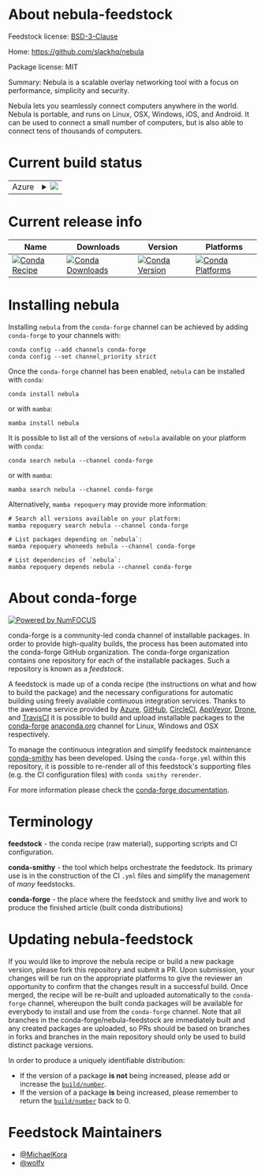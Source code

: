 About nebula-feedstock
======================

Feedstock license: [BSD-3-Clause](https://github.com/conda-forge/nebula-feedstock/blob/main/LICENSE.txt)

Home: https://github.com/slackhq/nebula

Package license: MIT

Summary: Nebula is a scalable overlay networking tool with a focus on performance, simplicity and security.

Nebula lets you seamlessly connect computers anywhere in the world.
Nebula is portable, and runs on Linux, OSX, Windows, iOS, and Android.
It can be used to connect a small number of computers,
but is also able to connect tens of thousands of computers.


Current build status
====================


<table>
    
  <tr>
    <td>Azure</td>
    <td>
      <details>
        <summary>
          <a href="https://dev.azure.com/conda-forge/feedstock-builds/_build/latest?definitionId=16203&branchName=main">
            <img src="https://dev.azure.com/conda-forge/feedstock-builds/_apis/build/status/nebula-feedstock?branchName=main">
          </a>
        </summary>
        <table>
          <thead><tr><th>Variant</th><th>Status</th></tr></thead>
          <tbody><tr>
              <td>linux_64</td>
              <td>
                <a href="https://dev.azure.com/conda-forge/feedstock-builds/_build/latest?definitionId=16203&branchName=main">
                  <img src="https://dev.azure.com/conda-forge/feedstock-builds/_apis/build/status/nebula-feedstock?branchName=main&jobName=linux&configuration=linux%20linux_64_" alt="variant">
                </a>
              </td>
            </tr><tr>
              <td>linux_aarch64</td>
              <td>
                <a href="https://dev.azure.com/conda-forge/feedstock-builds/_build/latest?definitionId=16203&branchName=main">
                  <img src="https://dev.azure.com/conda-forge/feedstock-builds/_apis/build/status/nebula-feedstock?branchName=main&jobName=linux&configuration=linux%20linux_aarch64_" alt="variant">
                </a>
              </td>
            </tr><tr>
              <td>osx_64</td>
              <td>
                <a href="https://dev.azure.com/conda-forge/feedstock-builds/_build/latest?definitionId=16203&branchName=main">
                  <img src="https://dev.azure.com/conda-forge/feedstock-builds/_apis/build/status/nebula-feedstock?branchName=main&jobName=osx&configuration=osx%20osx_64_" alt="variant">
                </a>
              </td>
            </tr><tr>
              <td>osx_arm64</td>
              <td>
                <a href="https://dev.azure.com/conda-forge/feedstock-builds/_build/latest?definitionId=16203&branchName=main">
                  <img src="https://dev.azure.com/conda-forge/feedstock-builds/_apis/build/status/nebula-feedstock?branchName=main&jobName=osx&configuration=osx%20osx_arm64_" alt="variant">
                </a>
              </td>
            </tr><tr>
              <td>win_64</td>
              <td>
                <a href="https://dev.azure.com/conda-forge/feedstock-builds/_build/latest?definitionId=16203&branchName=main">
                  <img src="https://dev.azure.com/conda-forge/feedstock-builds/_apis/build/status/nebula-feedstock?branchName=main&jobName=win&configuration=win%20win_64_" alt="variant">
                </a>
              </td>
            </tr>
          </tbody>
        </table>
      </details>
    </td>
  </tr>
</table>

Current release info
====================

| Name | Downloads | Version | Platforms |
| --- | --- | --- | --- |
| [![Conda Recipe](https://img.shields.io/badge/recipe-nebula-green.svg)](https://anaconda.org/conda-forge/nebula) | [![Conda Downloads](https://img.shields.io/conda/dn/conda-forge/nebula.svg)](https://anaconda.org/conda-forge/nebula) | [![Conda Version](https://img.shields.io/conda/vn/conda-forge/nebula.svg)](https://anaconda.org/conda-forge/nebula) | [![Conda Platforms](https://img.shields.io/conda/pn/conda-forge/nebula.svg)](https://anaconda.org/conda-forge/nebula) |

Installing nebula
=================

Installing `nebula` from the `conda-forge` channel can be achieved by adding `conda-forge` to your channels with:

```
conda config --add channels conda-forge
conda config --set channel_priority strict
```

Once the `conda-forge` channel has been enabled, `nebula` can be installed with `conda`:

```
conda install nebula
```

or with `mamba`:

```
mamba install nebula
```

It is possible to list all of the versions of `nebula` available on your platform with `conda`:

```
conda search nebula --channel conda-forge
```

or with `mamba`:

```
mamba search nebula --channel conda-forge
```

Alternatively, `mamba repoquery` may provide more information:

```
# Search all versions available on your platform:
mamba repoquery search nebula --channel conda-forge

# List packages depending on `nebula`:
mamba repoquery whoneeds nebula --channel conda-forge

# List dependencies of `nebula`:
mamba repoquery depends nebula --channel conda-forge
```


About conda-forge
=================

[![Powered by
NumFOCUS](https://img.shields.io/badge/powered%20by-NumFOCUS-orange.svg?style=flat&colorA=E1523D&colorB=007D8A)](https://numfocus.org)

conda-forge is a community-led conda channel of installable packages.
In order to provide high-quality builds, the process has been automated into the
conda-forge GitHub organization. The conda-forge organization contains one repository
for each of the installable packages. Such a repository is known as a *feedstock*.

A feedstock is made up of a conda recipe (the instructions on what and how to build
the package) and the necessary configurations for automatic building using freely
available continuous integration services. Thanks to the awesome service provided by
[Azure](https://azure.microsoft.com/en-us/services/devops/), [GitHub](https://github.com/),
[CircleCI](https://circleci.com/), [AppVeyor](https://www.appveyor.com/),
[Drone](https://cloud.drone.io/welcome), and [TravisCI](https://travis-ci.com/)
it is possible to build and upload installable packages to the
[conda-forge](https://anaconda.org/conda-forge) [anaconda.org](https://anaconda.org/)
channel for Linux, Windows and OSX respectively.

To manage the continuous integration and simplify feedstock maintenance
[conda-smithy](https://github.com/conda-forge/conda-smithy) has been developed.
Using the ``conda-forge.yml`` within this repository, it is possible to re-render all of
this feedstock's supporting files (e.g. the CI configuration files) with ``conda smithy rerender``.

For more information please check the [conda-forge documentation](https://conda-forge.org/docs/).

Terminology
===========

**feedstock** - the conda recipe (raw material), supporting scripts and CI configuration.

**conda-smithy** - the tool which helps orchestrate the feedstock.
                   Its primary use is in the construction of the CI ``.yml`` files
                   and simplify the management of *many* feedstocks.

**conda-forge** - the place where the feedstock and smithy live and work to
                  produce the finished article (built conda distributions)


Updating nebula-feedstock
=========================

If you would like to improve the nebula recipe or build a new
package version, please fork this repository and submit a PR. Upon submission,
your changes will be run on the appropriate platforms to give the reviewer an
opportunity to confirm that the changes result in a successful build. Once
merged, the recipe will be re-built and uploaded automatically to the
`conda-forge` channel, whereupon the built conda packages will be available for
everybody to install and use from the `conda-forge` channel.
Note that all branches in the conda-forge/nebula-feedstock are
immediately built and any created packages are uploaded, so PRs should be based
on branches in forks and branches in the main repository should only be used to
build distinct package versions.

In order to produce a uniquely identifiable distribution:
 * If the version of a package **is not** being increased, please add or increase
   the [``build/number``](https://docs.conda.io/projects/conda-build/en/latest/resources/define-metadata.html#build-number-and-string).
 * If the version of a package **is** being increased, please remember to return
   the [``build/number``](https://docs.conda.io/projects/conda-build/en/latest/resources/define-metadata.html#build-number-and-string)
   back to 0.

Feedstock Maintainers
=====================

* [@MichaelKora](https://github.com/MichaelKora/)
* [@wolfv](https://github.com/wolfv/)

